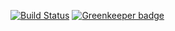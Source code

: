 [![Build Status](https://travis-ci.org/niicojs/addic7eddler.svg?branch=master)](https://travis-ci.org/niicojs/addic7eddler) [![Greenkeeper badge](https://badges.greenkeeper.io/niicojs/addic7eddler.svg)](https://greenkeeper.io/)
